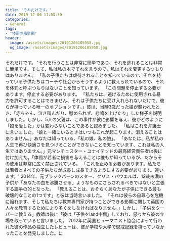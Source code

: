 ```yaml
---
title: "それだけです。"
date: 2019-12-06 11:03:50
categories:
- General
tags:
- "体罰の指針案"
header:
  image: /assets/images/20191206105958.jpg
  og_image: /assets/images/20191206105958.jpg
---
```


それだけです。 &#39;それを行うことは非常に簡単であり、それを逃れることは非常に簡単です。そして、私は私の本でそれを言うので、私はそれを変更するつもりはありません。 「私の子供たちは虐待されることを知っているので、それを持っている子供たちはコーチや社会からそうするように教えられているので、それを体罰と呼ぶつもりはないことを知っています。 「この問題を停止する必要があります。停止する必要があります。 「私たちは、逃げるために使用される暴力を許可することはできません、それは子供たちに受け入れられないだけで、彼らが持っている唯一のオプションです。」彼は、当時3歳だった娘が襲われたとき、「赤ちゃん、泣き叫んだり、慰められず、悲鳴を上げたり」した様子を説明しました。しかし、5人の父親は、この事件が彼に影響を与え、彼がどのように「娘を愛した」かは変わらないことであると認めました。 「私はこれを弁護士に言いました。「娘と一緒にいるときはいつもこれが起こります。消えることはありません。」あなたは知っている、「私の娘、私の娘」。 「あなたは、私が私の人生で再び快適さを見つけることができないことを知っています、これは私の人生ではありません。」元マンチェスター・ユナイテッドの最高経営責任者は後に付け加えた。「体罰が若者に損害を与えることは誰もが知っているが、だからその使用は非常に広く禁止されている。 「これを止める必要があります。私たちは若者とすべての子供たちが成長し成長できるようにする必要があります。違います。&#39; 2014年、元ブラックバーンのスター、クリス・パウエルは、12歳未満の子供が「あなたの血を沸騰させる」ようなものにさらされるべきではないと主張する論争の的となった。 「教えることは、おそらくあなたが子供にできる最も破壊的なことの1つです」と彼は当時言いました。 「それは彼らの自尊心を危機に陥れます、そして私たちは教育専門家が持つことができる影響に関して英国の人々を教育するためにより多くをしなければなりません。」しかし、「子供をクーパーに教える」教師は後に「彼は「子供をland中傷」しており、怒りから彼の立場を取っていると言いました。 2012年に英国ヒューマニスト協会によって行われた彼の作品の独立したレビューは、彼が学校や大学で懲戒記録を持っていなかったことを発見しました。に

